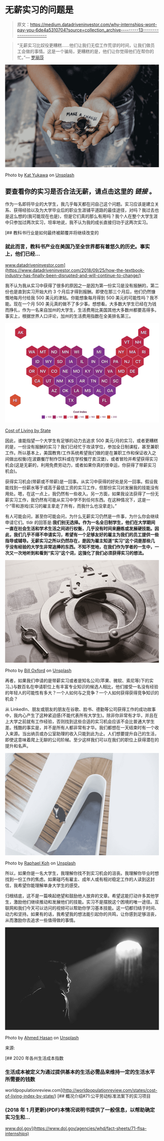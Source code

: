# 无薪实习的问题是

> 原文：<https://medium.datadriveninvestor.com/why-internships-wont-pay-you-6de4a5310704?source=collection_archive---------13----------------------->

> “无薪实习比奴役更糟糕……他们让我们无偿工作荒谬的时间，让我们做员工会做的事情。这是一个骗局，更糟糕的是，他们让你觉得他们在帮你的忙。”— [罗丽莎](https://www.goodreads.com/author/quotes/5809080.Teresa_Lo)

![](img/9c91d67582ea498234176f92b29d5299.png)

Photo by [Kat Yukawa](https://unsplash.com/@katyukawa?utm_source=medium&utm_medium=referral) on [Unsplash](https://unsplash.com?utm_source=medium&utm_medium=referral)

## 要查看你的实习是否合法无薪，请点击这里的 ***链接*** 。

作为一名即将毕业的大学生，我几乎每天都在问自己这个问题。实习应该是建立关系、获得经验以及为大学毕业后的职业生涯铺平道路的最佳途径，对吗？我过去也是这么想的(我可能现在也是)，但是它们真的那么有用吗？我个人在整个大学生涯中只参加过两次实习，坦率地说，我不认为我的成长直接归功于这两次实习。

[](https://www.datadriveninvestor.com/2018/09/25/how-the-textbook-industry-has-finally-been-disrupted-and-will-continue-to-change/) [## 教科书行业是如何最终被颠覆并将继续改变的

### 就此而言，教科书产业在美国乃至全世界都有着悠久的历史。事实上，他们已经…

www.datadriveninvestor.com](https://www.datadriveninvestor.com/2018/09/25/how-the-textbook-industry-has-finally-been-disrupted-and-will-continue-to-change/) 

我不认为我从实习中获得了很多的原因之一是因为第一份实习是没有报酬的，第二份也是直到实习开始大约 3 个月后才得到报酬。即使在那三个月后，他们仍然慷慨地每月付给我 500 美元的津贴。你能想象每月得到 500 美元的可能性吗？我不能。现在一个月 500 美元真的做不了多少事。想想看。大多数大学生已经在为钱而挣扎，作为一名来自加州的大学生，生活费用比美国其他大多数州都要高得多。事实上，根据世界人口评论，加州的生活费用指数在全美排名第三。

![](img/acb16dcce53e550495304d7005da7e92.png)

[Cost of Living by State](http://worldpopulationreview.com/states/cost-of-living-index-by-state/)

因此，谁能指望一个大学生有足够的动力去追求 500 美元/月的实习，或者更糟糕的是，一份没有报酬的实习？我们已经忙于攻读学位，参加全日制课程，甚至兼职工作。所以基本上，美国教育/工作系统希望我们做的是在兼职工作和保证收入之间做出权衡(在波霸餐厅制作饮料或在学校餐厅卖汉堡)，或者冒险并希望获得实习机会(这是无薪的，利用免费劳动力，或者如果你真的很幸运，你获得了带薪实习机会)。

获得实习机会(带薪或不带薪)是一回事。从实习中获得的好处是另一回事。假设我能找到一份薪水等于或高于最低工资的实习工作，但那份实习对发展我的技能没有用处。嗯，在这一点上，我仍然有一些收入。另一方面，如果我设法获得了一份无薪实习工作，我仍然有可能从实习中学不到任何东西。在这种情况下，这是一个“零和游戏(实习的雇主拿走了所有，而我什么也没拿走)。”

有人可能会问，甚至你可能会问，为什么无薪实习仍然是一件事，为什么你会继续申请它们。tldr 的回答是:**我们别无选择。作为一名全日制学生，他们在大学期间一直在社会生活和学术生活之间进行权衡，几乎没有时间来磨练或发展硬技能。因此，我们几乎不得不申请实习，希望有一个足够友好的雇主为我们的员工提供一些指导或辅导。无薪实习之所以仍然存在，是因为雇主知道“实习”这个词是那些几乎没有经验的大学生非常追捧的东西。不知不觉地，在我们作为学者的一生中，一次又一次地听到和看到“实习”这个词，这强化了我们必须获得实习的想法。**

![](img/a4f672834742c3bfd8fc3c59047322df.png)

Photo by [Bill Oxford](https://unsplash.com/@bill_oxford?utm_source=medium&utm_medium=referral) on [Unsplash](https://unsplash.com?utm_source=medium&utm_medium=referral)

再者，如果我们申请的是带薪实习或者是知名公司(苹果、微软、索尼等)下的实习。)与数百名在申请职位上有丰富专业知识的候选人相比，他们接受一名没有经验的年轻人的可能性有多大？一个人如何与之竞争？一个人如何获得获得竞争知识的机会？

从 LinkedIn、朋友或朋友的朋友在谷歌、脸书、德勤等公司获得工作的成功故事中，我内心产生了这种紧迫感(不能代表所有大学生)。除非你非常有才华，并且在上大学之前就有工作经验，否则找到这些合适的实习机会应该不会比普通大学生差。残酷的事实是，并不是所有人都非常有才华。我们都想在一天结束时有一个收入来源。当出纳员或办公室助理的收入只能到此为止。人们想要提升自己的生活，即使这意味着爬上无聊的公司阶梯。至少这样我们可以在我们的职位上获得潜在的提升和名声。

![](img/49780420b5609ce3b247dc8d27689ef5.png)

Photo by [Raphael Koh](https://unsplash.com/@dreamevile?utm_source=medium&utm_medium=referral) on [Unsplash](https://unsplash.com?utm_source=medium&utm_medium=referral)

所以，如果你是一名大学生，我理解你找不到实习机会的沮丧。我理解你毕业时想找到一份工作的焦虑。如果碰巧有雇主、成年人或有相对稳定工作的人读到这封信，我希望你能理解单身大学生的感受。

归根结底，这不是一篇唤起绝望和鼓励他人放弃的文章。希望这能打动许多其他学生，激励他们继续推动和发展他们的技能。实习不是摆脱这个困境的唯一途径。互联网和我们今天可以访问的视频可以帮助你学习基本技能。这一切都归结于时间、动力和坚持。如果有的话，我希望我的想法能引起你的共鸣，让你感到足够沮丧，从而激励你去追求一些值得做的事情。

![](img/31e3c0a845d39f5c97b161288943eacc.png)

Photo by [Ahmed Hasan](https://unsplash.com/@carsive?utm_source=medium&utm_medium=referral) on [Unsplash](https://unsplash.com?utm_source=medium&utm_medium=referral)

来源:

 [## 2020 年各州生活成本指数

### 生活成本被定义为通过提供基本的生活必需品来维持一定的生活水平所需要的钱数

worldpopulationreview.com](http://worldpopulationreview.com/states/cost-of-living-index-by-state/)  [## 概况介绍#71:公平劳动标准法案下的实习项目

### (2018 年 1 月更新)(PDF)本情况说明书提供了一般信息，以帮助确定实习生和…

www.dol.gov](https://www.dol.gov/agencies/whd/fact-sheets/71-flsa-internships)